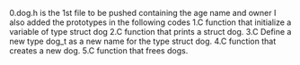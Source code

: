 0.dog.h is the 1st file to be pushed containing the age name and owner I also added the prototypes in the following codes
1.C function that initialize a variable of type struct dog
2.C function that prints a struct dog.
3.C Define a new type dog_t as a new name for the type struct dog.
4.C function that creates a new dog.
5.C function that frees dogs.
